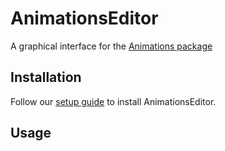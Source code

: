 # AnimationsEditor
A graphical interface for the [Animations package](https://github.com/hpi-swa/animations)

## Installation
Follow our [setup guide](https://github.com/hpi-swa-teaching/AnimationsEditor/wiki/Setup-Guide) to install AnimationsEditor.

## Usage
